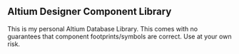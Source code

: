 ## Altium Designer Component Library

This is my personal Altium Database Library. This comes with no guarantees that component footprints/symbols are correct. Use at your own risk.

